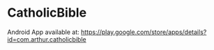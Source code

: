 # CatholicBible

Android App available at:
https://play.google.com/store/apps/details?id=com.arthur.catholicbible
